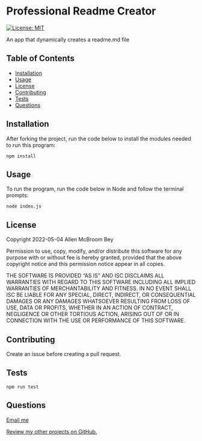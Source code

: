 # Professional Readme Creator
[![License: MIT](https://img.shields.io/badge/License-MIT-yellow.svg)](https://opensource.org/licenses/MIT)

An app that dynamically creates a readme.md file

## Table of Contents
 * [Installation](#installation)
  * [Usage](#usage)
  * [License](#license)
  * [Contributing](#contributing)
  * [Tests](#tests)
  * [Questions](#questions)

<a name="installation"/>

## Installation
After forking the project, run the code below to install the modules needed to run this program:

```
npm install
```

<a name="usage"/>

## Usage

To run the program, run the code below in Node and follow the terminal prompts:

```
node index.js
```

<a name="license"/>

## License
Copyright 2022-05-04 Allen McBroom Bey

Permission to use, copy, modify, and/or distribute this software for any purpose with or without fee is hereby granted, 
provided that the above copyright notice and this permission notice appear in all copies.

THE SOFTWARE IS PROVIDED “AS IS” AND ISC DISCLAIMS ALL WARRANTIES WITH REGARD TO THIS SOFTWARE INCLUDING ALL IMPLIED WARRANTIES OF MERCHANTABILITY AND FITNESS. IN NO EVENT SHALL ISC BE LIABLE FOR ANY SPECIAL, DIRECT, INDIRECT, OR CONSEQUENTIAL DAMAGES OR ANY DAMAGES WHATSOEVER RESULTING FROM LOSS OF USE, DATA OR PROFITS, WHETHER IN AN ACTION OF CONTRACT, NEGLIGENCE OR OTHER TORTIOUS ACTION, ARISING OUT OF OR IN CONNECTION WITH THE USE OR PERFORMANCE OF THIS SOFTWARE.

<a name="Contributing"/>

## Contributing
Create an issue before creating a pull request.

<a name="tests"/>

## Tests

```
npm run test
```

<a name="questions"/>

## Questions
[Email me](mailto:almcbroombey@email.com)

[Review my other projects on GitHub.](https://www.github.com/AllenM03)
